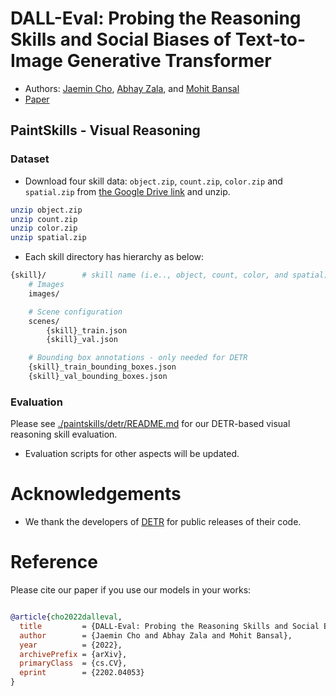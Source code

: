 # DALL-Eval: Probing the Reasoning Skills and Social Biases of Text-to-Image Generative Transformer



* Authors: [Jaemin Cho](https://j-min.io), [Abhay Zala](https://aszala.com/), and [Mohit Bansal](https://www.cs.unc.edu/~mbansal/)
* [Paper](https://arxiv.org/abs/2202.04053)


## PaintSkills - Visual Reasoning

### Dataset

* Download four skill data: `object.zip`, `count.zip`, `color.zip` and `spatial.zip` from [the Google Drive link](https://drive.google.com/drive/folders/1Bza2zyvHLvComohZ9PAGyykY7sm7JoIH) and unzip.
```bash
unzip object.zip
unzip count.zip
unzip color.zip
unzip spatial.zip
```


* Each skill directory has hierarchy as below:
```bash
{skill}/        # skill name (i.e.., object, count, color, and spatial)
    # Images
    images/

    # Scene configuration
    scenes/
        {skill}_train.json
        {skill}_val.json

    # Bounding box annotations - only needed for DETR
    {skill}_train_bounding_boxes.json
    {skill}_val_bounding_boxes.json
```


### Evaluation

Please see [./paintskills/detr/README.md](./paintskills/detr/README.md) for our DETR-based visual reasoning skill evaluation.


* Evaluation scripts for other aspects will be updated.

#  Acknowledgements
- We thank the developers of [DETR](https://github.com/facebookresearch/detr) for public releases of their code.

# Reference
Please cite our paper if you use our models in your works:
```bibtex

@article{cho2022dalleval,
  title         = {DALL-Eval: Probing the Reasoning Skills and Social Biases of Text-to-Image Generative Transformer},
  author        = {Jaemin Cho and Abhay Zala and Mohit Bansal},
  year          = {2022},
  archivePrefix = {arXiv},
  primaryClass  = {cs.CV},
  eprint        = {2202.04053}
}
```